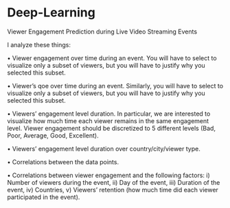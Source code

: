 # Deep-Learning
Viewer Engagement Prediction during Live Video Streaming Events

I analyze these things:

• Viewer engagement over time during an event. You will have to select to
visualize only a subset of viewers, but you will have to justify why you
selected this subset. 

• Viewer’s qoe over time during an event. Similarly, you will have to select
to visualize only a subset of viewers, but you will have to justify why you
selected this subset. 

• Viewers’ engagement level duration. In particular, we are interested to
visualize how much time each viewer remains in the same engagement
level. Viewer engagement should be discretized to 5 different levels (Bad,
Poor, Average, Good, Excellent). 

• Viewers’ engagement level duration over country/city/viewer type.

• Correlations between the data points.

• Correlations between viewer engagement and the following factors: i)
Number of viewers during the event, ii) Day of the event, iii) Duration of
the event, iv) Countries, v) Viewers’ retention (how much time did each
viewer participated in the event).
